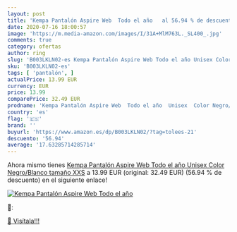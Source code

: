 ```yaml
---
layout: post
title: 'Kempa Pantalón Aspire Web  Todo el año   al 56.94 % de descuento'
date: 2020-07-16 18:00:57
image: 'https://m.media-amazon.com/images/I/31A+MlM763L._SL400_.jpg'
comments: true
category: ofertas
author: ring
slug: 'B003LKLN02-es Kempa Pantalón Aspire Web Todo el año Unisex Color...'
sku: 'B003LKLN02-es'
tags: [ 'pantalón', ]
actualPrice: 13.99 EUR
currency: EUR
price: 13.99
comparePrice: 32.49 EUR
prodname: 'Kempa Pantalón Aspire Web  Todo el año  Unisex  Color Negro/Blanco  tamaño XXS'
country: 'es'
flag: '🇪🇸'
brand: ''
buyurl: 'https://www.amazon.es/dp/B003LKLN02/?tag=tolees-21'
descuento: '56.94'
average: '17.63285714285714'
---
```


Ahora mismo tienes [Kempa Pantalón Aspire Web  Todo el año  Unisex  Color Negro/Blanco  tamaño XXS](https://www.amazon.es/dp/B003LKLN02/?tag=tolees-21) a 13.99 EUR (original: 32.49 EUR) (56.94 %  de descuento) en el siguiente enlace!

[![Kempa Pantalón Aspire Web  Todo el año  ](https://m.media-amazon.com/images/I/31A+MlM763L._SL400_.jpg)](https://www.amazon.es/dp/B003LKLN02/?tag=tolees-21)

🔎:


[🛒 Visítala!!!](https://www.amazon.es/dp/B003LKLN02/?tag=tolees-21)
